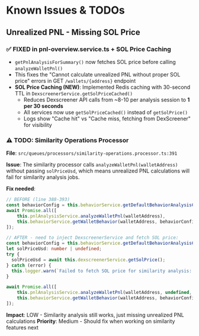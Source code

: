 # Known Issues & TODOs

## Unrealized PNL - Missing SOL Price

### ✅ FIXED in pnl-overview.service.ts + SOL Price Caching
- `getPnlAnalysisForSummary()` now fetches SOL price before calling `analyzeWalletPnl()`
- This fixes the "Cannot calculate unrealized PNL without proper SOL price" errors in GET `/wallets/{address}` endpoint
- **SOL Price Caching (NEW)**: Implemented Redis caching with 30-second TTL in `DexscreenerService.getSolPriceCached()`
  - Reduces Dexscreener API calls from ~8-10 per analysis session to **1 per 30 seconds**
  - All services now use `getSolPriceCached()` instead of `getSolPrice()`
  - Logs show "Cache hit" vs "Cache miss, fetching from DexScreener" for visibility

### ⚠️ TODO: Similarity Operations Processor
**File**: `src/queues/processors/similarity-operations.processor.ts:391`

**Issue**: The similarity processor calls `analyzeWalletPnl(walletAddress)` without passing `solPriceUsd`, which means unrealized PNL calculations will fail for similarity analysis jobs.

**Fix needed**:
```typescript
// BEFORE (line 388-393)
const behaviorConfig = this.behaviorService.getDefaultBehaviorAnalysisConfig();
await Promise.all([
    this.pnlAnalysisService.analyzeWalletPnl(walletAddress),
    this.behaviorService.getWalletBehavior(walletAddress, behaviorConfig),
]);

// AFTER - need to inject DexscreenerService and fetch SOL price:
const behaviorConfig = this.behaviorService.getDefaultBehaviorAnalysisConfig();
let solPriceUsd: number | undefined;
try {
  solPriceUsd = await this.dexscreenerService.getSolPrice();
} catch (error) {
  this.logger.warn(`Failed to fetch SOL price for similarity analysis: ${error}`);
}

await Promise.all([
    this.pnlAnalysisService.analyzeWalletPnl(walletAddress, undefined, { solPriceUsd }),
    this.behaviorService.getWalletBehavior(walletAddress, behaviorConfig),
]);
```

**Impact**: LOW - Similarity analysis still works, just missing unrealized PNL calculations
**Priority**: Medium - Should fix when working on similarity features next

